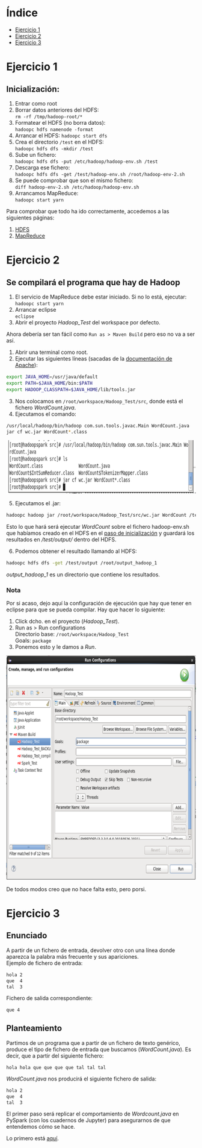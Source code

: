 # Índice
- [Ejercicio 1](#Ejercicio-1)
- [Ejercicio 2](#Ejercicio-2)
- [Ejercicio 3](#Ejercicio-3)

# Ejercicio 1
## Inicialización:
1. Entrar como root
2. Borrar datos anteriores del HDFS:  
`rm -rf /tmp/hadoop-root/*`
3. Formatear el HDFS (no borra datos):  
`hadoopc hdfs namenode -format`
4. Arrancar el HDFS:
`hadoopc start dfs`
5. Crea el directorio `/test` en el HDFS:  
`hadoopc hdfs dfs -mkdir /test`
6. Sube un fichero:  
`hadoopc hdfs dfs -put /etc/hadoop/hadoop-env.sh /test`
7. Descarga ese fichero:  
`hadoopc hdfs dfs -get /test/hadoop-env.sh /root/hadoop-env-2.sh`
8. Se puede comprobar que son el mismo fichero:  
`diff hadoop-env-2.sh /etc/hadoop/hadoop-env.sh`
9. Arrancamos MapReduce:  
`hadoopc start yarn`

Para comprobar que todo ha ido correctamente, accedemos a las siguientes páginas:
1. [HDFS](http://localhost:50070)
2. [MapReduce](http://localhost:8088)



# Ejercicio 2
## Se compilará el programa que hay de Hadoop
1. El servicio de MapReduce debe estar iniciado. Si no lo está, ejecutar:  
`hadoopc start yarn`
2. Arrancar eclipse  
`eclipse`
3. Abrir el proyecto *Hadoop\_Test* del workspace por defecto.  

Ahora debería ser tan fácil como `Run as > Maven Build` pero eso no va a ser así.
1. Abrir una terminal como root.
2. Ejecutar las siguientes líneas (sacadas de la [documentación de Apache](https://hadoop.apache.org/docs/r2.6.0/hadoop-mapreduce-client/hadoop-mapreduce-client-core/MapReduceTutorial.html#Usage)):  
```bash
export JAVA_HOME=/usr/java/default
export PATH=$JAVA_HOME/bin:$PATH
export HADOOP_CLASSPATH=$JAVA_HOME/lib/tools.jar
```
3. Nos colocamos en `/root/workspace/Hadoop_Test/src`, donde está el fichero *WordCount.java*.  
4. Ejecutamos el comando:  
```bash
/usr/local/hadoop/bin/hadoop com.sun.tools.javac.Main WordCount.java
jar cf wc.jar WordCount*.class
```
![Compilación](img/CompilarWordCount.png)


5. Ejecutamos el .jar:  
```bash
hadoopc hadoop jar /root/workspace/Hadoop_Test/src/wc.jar WordCount /test/hadoop-env.sh /test/output
```
Esto lo que hará será ejecutar *WordCount* sobre el fichero hadoop-env.sh que habíamos creado en el HDFS en el [paso de inicialización](#Inicialización) y guardará los resultados en */test/output/* dentro del HDFS.  

6. Podemos obtener el resultado llamando al HDFS:  
```bash
hadoopc hdfs dfs -get /test/output /root/output_hadoop_1
```
*output_hadoop_1* es un directorio que contiene los resultados.

### Nota
Por si acaso, dejo aquí la configuración de ejecución que hay que tener en eclipse para que se pueda compilar. Hay que hacer lo siguiente:  
1. Click dcho. en el proyecto (*Hadoop_Test*).  
2. Run as > Run configurations  
Directorio base: `/root/workspace/Hadoop_Test`  
Goals: `package`
3. Ponemos esto y le damos a *Run*.  

![Foto de la Run config.](img/RunConfigEclipse.png)  

De todos modos creo que no hace falta esto, pero porsi.


# Ejercicio 3
## Enunciado
A partir de un fichero de entrada, devolver otro con una línea donde aparezca la palabra más frecuente y sus apariciones.  
Ejemplo de fichero de entrada:
```
hola 2
que  4
tal  3
```
Fichero de salida correspondiente:
```
que 4
```

## Planteamiento
Partimos de un programa que a partir de un fichero de texto genérico, produce el tipo de fichero de entrada que buscamos (*WordCount.java*). Es decir, que a partir del siguiente fichero:
```
hola hola que que que que tal tal tal
```
*WordCount.java* nos producirá el siguiente fichero de salida:
```
hola 2
que  4
tal  3
```
El primer paso será replicar el comportamiento de *Wordcount.java* en PySpark (con los cuadernos de Jupyter) para asegurarnos de que entendemos cómo se hace.  

Lo primero está [aquí](../src/Ejercicio3/WordCountPySpark.ipynb).  
